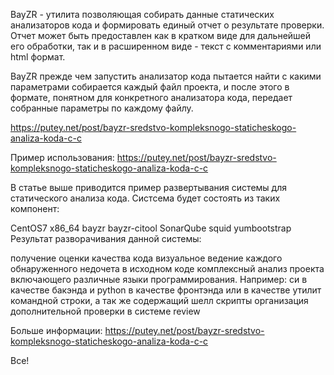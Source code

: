 BayZR - утилита позволяющая собирать данные статических анализаторов кода и формировать единый отчет о результате проверки. Отчет может быть предоставлен как в кратком виде для дальнейшей его обработки, так и в расширенном виде - текст с комментариями или html формат.

BayZR прежде чем запустить анализатор кода пытается найти с какими параметрами собирается каждый файл проекта, и после этого в формате, понятном для конкретного анализатора кода, передает собранные параметры по каждому файлу.

https://putey.net/post/bayzr-sredstvo-kompleksnogo-staticheskogo-analiza-koda-c-c

Пример использования:
https://putey.net/post/bayzr-sredstvo-kompleksnogo-staticheskogo-analiza-koda-c-c

В статье выше приводится пример развертывания системы для статического анализа кода. Систсема будет состоять из таких компонент:

CentOS7 x86_64
bayzr
bayzr-citool
SonarQube
squid
yumbootstrap
Результат разворачивания данной системы:

получение оценки качества кода
визуальное ведение каждого обнаруженного недочета в исходном коде
комплексный анализ проекта включающего различные языки программирования. Например: си в качестве бакэнда и python в качестве фронтэнда или в качестве утилит командной строки, а так же содержащий шелл скрипты
организация дополнительной проверки в системе review

Больше информации: https://putey.net/post/bayzr-sredstvo-kompleksnogo-staticheskogo-analiza-koda-c-c

Все!
